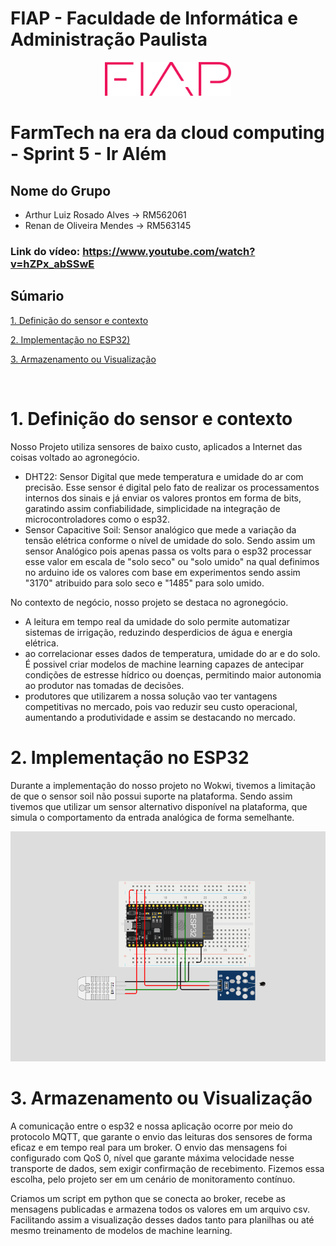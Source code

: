 # FIAP - Faculdade de Informática e Administração Paulista

<p align="center">
<a href= "https://www.fiap.com.br/"><img src="assets/logo-fiap.png" alt="FIAP - Faculdade de Informática e Admnistração Paulista" border="0" width=40% height=40%></a>
</p>

#  FarmTech na era da cloud computing - Sprint 5 - Ir Além

## Nome do Grupo

- Arthur Luiz Rosado Alves -> RM562061
- Renan de Oliveira Mendes -> RM563145

### Link do vídeo: https://www.youtube.com/watch?v=hZPx_abSSwE

## Súmario
[1. Definição do sensor e contexto](#c1)

[2. Implementação no ESP32)](#c2)

[3. Armazenamento ou Visualização](#c3)

<br>

# <a name="c1"></a>1. Definição do sensor e contexto

Nosso Projeto utiliza sensores de baixo custo, aplicados a Internet das coisas voltado ao agronegócio.

  - DHT22: Sensor Digital que mede temperatura e umidade do ar com precisão. Esse sensor é digital pelo fato de realizar os processamentos internos dos sinais e já enviar os valores prontos em forma de bits, garatindo assim confiabilidade, simplicidade na integração de microcontroladores como o esp32.
  - Sensor Capacitive Soil: Sensor analógico que mede a variação da tensão elétrica conforme o nível de umidade do solo. Sendo assim um sensor Analógico pois apenas passa os volts para o esp32 processar esse valor em escala de "solo seco" ou "solo umido" na qual definimos no arduino ide os valores com base em experimentos sendo assim "3170" atribuido para solo seco e "1485" para solo umido.

No contexto de negócio, nosso projeto se destaca no agronegócio.

- A leitura em tempo real da umidade do solo permite automatizar sistemas de irrigação, reduzindo desperdicios de água e energia elétrica.
- ao correlacionar esses dados de temperatura, umidade do ar e do solo. É possivel criar modelos de machine learning capazes de antecipar condições de estresse hídrico ou doenças, permitindo maior autonomia ao produtor nas tomadas de decisões.
- produtores que utilizarem a nossa solução vao ter vantagens competitivas no mercado, pois vao reduzir seu custo operacional, aumentando a produtividade e assim se destacando no mercado.

# <a name="c2"></a>2. Implementação no ESP32

Durante a implementação do nosso projeto no Wokwi, tivemos a limitação de que o sensor soil não possui suporte na plataforma. Sendo assim tivemos que utilizar um sensor alternativo disponível na plataforma, que simula o comportamento da entrada analógica de forma semelhante.

<p align="center">
<img src="/assets/sensor-wokwi.png"></a>
</p>

# <a name="c3"></a>3. Armazenamento ou Visualização

A comunicação entre o esp32 e nossa aplicação ocorre por meio do protocolo MQTT, que garante o envio das leituras dos sensores de forma eficaz e em tempo real para um broker. O envio das mensagens foi configurado com QoS 0, nível que garante máxima velocidade nesse transporte de dados, sem exigir confirmação de recebimento. Fizemos essa escolha, pelo projeto ser em um cenário de monitoramento contínuo.

Criamos um script em python que se conecta ao broker, recebe as mensagens publicadas e armazena todos os valores em um arquivo csv. Facilitando assim a visualização desses dados tanto para planilhas ou até mesmo treinamento de modelos de machine learning.



